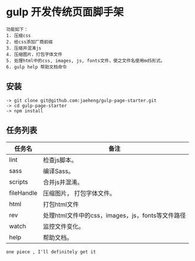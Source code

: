 # gulp 开发传统页面脚手架

    功能如下：
    1. 压缩css
    2. 给css添加厂商前缀
    3. 压缩并混淆js
    4. 压缩图片，打包字体文件
    5. 处理html中的css, images, js, fonts文件，使之文件名使用md5形式。
    6. gulp help 帮助文档命令
    
## 安装

```shell
-> git clone git@github.com:jaeheng/gulp-page-starter.git
-> cd gulp-page-starter
-> npm install
```

## 任务列表
|任务名     |     备注 |
|----------|------------|
|lint      |     检查js脚本。|
|sass      |     编译Sass。|
|scripts   |    合并js并混淆。|
|fileHandle|     压缩图片， 打包字体文件。|
|html      |    打包html文件|
|rev       |    处理html文件中的css，images，js，fonts等文件路径|
|watch     |     监控文件变化。|
|help      |     帮助文档。|

    
    one piece , I'll definitely get it
